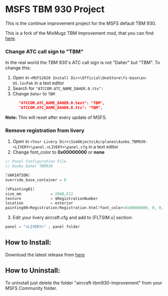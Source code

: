 # MSFS TBM 930 Project

This is the continue improvement project for the MSFS default TBM 930.

This is a fork of the MixMugz TBM Improvement mod, that you can find [here](https://github.com/mixMugz/msfs_tbm930_project).

### Change ATC call sign to "TBM"
In the real world the TBM 930's ATC call sign is not "Daher" but "TBM". To change this:
1. Open in `<MSFS2020 Install Dir>\Official\OneStore\fs-base\en-US.locPak` in a text editor
2. Search for `"ATCCOM.ATC_NAME_DAHER.0.tts":`
3. Change `Daher` to `TBM`

```json
      "ATCCOM.ATC_NAME_DAHER.0.text": "TBM",
      "ATCCOM.ATC_NAME_DAHER.0.tts": "TBM",
```
**Note:** This will reset after every update of MSFS.
### Remove registration from livery
1. Open in `<Your Livery Dir>\SimObjects\Airplanes\Asobo_TBM930-<LIVERY>\panel.<LIVERY>\panel.cfg` in a text editor
2. Change font_color to **0x00000000** or **none**

```c
// Panel Configuration File
// Asobo Daher TBM930

[VARIATION]
override_base_container = 0

[VPainting01]
size_mm				= 2048,512
texture				= $RegistrationNumber
location 			= exterior
painting00=Registration/Registration.html?font_color=0x00000000, 0, 0, 2048, 512
```
3. Edit your livery aircraft.cfg and add to [FLTSIM.x] section:
```c
panel = "<LIVERY>" ; panel folder
```

## How to Install:

Download the latest release from [here](https://github.com/luka97/msfs_tbm930_project/releases)

## How to Uninstall:

To uninstall just delete the folder "aircraft-tbm930-improvement" from your MSFS Community folder.

